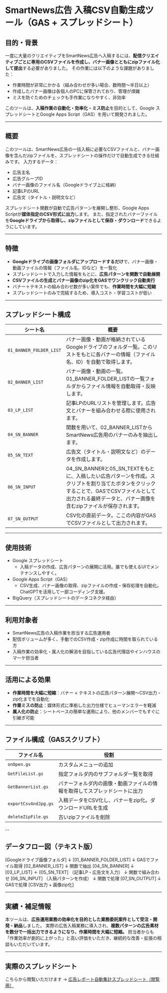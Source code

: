 # SmartNews広告 入稿CSV自動生成ツール（GAS + スプレッドシート）

## 目的・背景
一度に大量のクリエイティブをSmartNews広告へ入稿するには、**配信クリエイティブごとに専用のCSVファイルを作成し、バナー画像とともにzipファイル化して提出**する必要がありました。
その作業には以下のような課題がありました：
- 作業時間が非常にかかる（組み合わせが多い場合、数時間〜半日以上）
- 作成したバナー画像は各個人のPCに保管されており、管理が煩雑
- ミスを防ぐためのチェックも手作業になりやすく、非効率

このツールは、**入稿作業の自動化・効率化・ミス防止**を目的として、Google スプレッドシートとGoogle Apps Script（GAS）を用いて開発されました。

---

## 概要
このツールは、SmartNews広告の一括入稿に必要なCSVファイルと、バナー画像を含んだzipファイルを、スプレッドシートの操作だけで自動生成できる仕組みです。
入力するデータ：
- 広告主名
- 広告グループID
- バナー画像のファイル名（Googleドライブ上に格納）
- 記事LPのURL
- 広告文（タイトル・説明文など）

スプレッドシート関数が自動で広告パターンを展開し整形、Google Apps Scriptが**媒体指定のCSV形式に出力**します。
また、指定されたバナーファイルを**Googleドライブから取得し、zipファイルとして保存・ダウンロード**できるようにしています。

---

## 特徴
- **Googleドライブの画像フォルダにアップロードするだけ**で、バナー画像・動画ファイルの情報（ファイル名、IDなど）を一覧化
- スプレッドシートで入力した情報をもとに、**広告パターンを関数で自動展開**
- **CSVファイルの生成とバナー画像のzip化をGASでワンクリック自動実行**
- バナー＋テキストの組み合わせ数が多い案件でも、**作業時間を大幅に短縮**
- スプレッドシートのみで完結するため、導入コスト・学習コストが低い

---

## スプレッドシート構成

| シート名 | 概要 |
|--------|------|
| `01_BANNER_FOLDER_LIST` | バナー画像・動画が格納されているGoogleドライブのフォルダ一覧。このリストをもとに各バナーの情報（ファイル名、ID）を自動で取得します。 |
| `02_BANNER_LIST` | バナー画像・動画の一覧。01_BANNER_FOLDER_LISTの一覧フォルダからファイル情報を自動取得・反映します。 |
| `03_LP_LIST` | 記事LPのURLリストを管理します。広告文とバナーを組み合わせる際に使用されます。 |
| `04_SN_BANNER` | 関数を用いて、02_BANNER_LISTからSmartNews広告用のバナーのみを抽出します。 |
| `05_SN_TEXT` | 広告文（タイトル・説明文など）のデータを作成します。 |
| `06_SN_INPUT` | 04_SN_BANNERと05_SN_TEXTをもとに、入稿したい広告パターンを作成。スクリプトを割り当てたボタンをクリックすることで、GASでCSVファイルとして出力される最終データと、バナー画像を含むzipファイルが保存されます。 |
| `07_SN_OUTPUT` | CSV化の直前データ。ここの内容がGASでCSVファイルとして出力されます。 |

---

## 使用技術
- Google スプレッドシート
   - 入稿データの作成、広告パターンの展開に活用。誰でも使えるUIでメンテナンスしやすく。
- Google Apps Script（GAS）
  - CSV生成、バナー画像の取得、zipファイルの作成・保存処理を自動化。ChatGPTを活用して一部コーディング支援。
- BigQuery（スプレッドシートのデータコネクタ経由）

---

## 利用対象者
- SmartNews広告の入稿作業を担当する広告運用者
- 配信ボリュームが多く、手動でのCSV作成・zip作成に時間を取られている方
- 入稿作業の効率化・属人化の解消を目指している広告代理店やインハウスのマーケ担当者

---

## 活用による効果
- **作業時間を大幅に短縮**：バナー × テキストの広告パターン展開～CSV出力・zip化までを自動化
- **作業ミスの防止**：媒体形式に準拠した出力仕様でヒューマンエラーを軽減
- **属人化の防止**：シートベースの簡単な運用により、他のメンバーでもすぐに引継ぎ可能

---

## ファイル構成（GASスクリプト）

| ファイル名 | 役割 |
|------------|------|
| `onOpen.gs` | カスタムメニューの追加 |
| `GetFileList.gs` | 指定フォルダ内のサブフォルダ一覧を取得 |
| `GetBannerList.gs` | バナーフォルダ内の画像・動画ファイルの情報を取得してスプレッドシートに出力 |
| `exportCsvAndJpg.gs` | 入稿データをCSV化し、バナーをzip化。ダウンロードURLを生成 |
| `deleteZipFile.gs` | 古いzipファイルを削除 |

--

## データフロー図（テキスト版）
[Googleドライブ画像フォルダ]
        ↓
[01_BANNER_FOLDER_LIST]
        ↓ GASでファイル取得
[02_BANNER_LIST]
        ↓ 関数で抽出
[04_SN_BANNER]
        ↓
[03_LP_LIST] ＋ [05_SN_TEXT]
（記事LP・広告文を入力）
        ↓ 関数で組み合わせ
[06_SN_INPUT]
（入稿パターンを作成）
        ↓ 関数で処理
[07_SN_OUTPUT]
        ↓ GASで処理
[CSV出力 + 画像zip化]

---

## 実績・補足情報

本ツールは、**広告運用業務の効率化を目的とした業務委託案件として受注・開発・納品**しました。
実際の広告入稿業務に導入され、**複数パターンの広告素材を数分で一括出力できるようになり、作業時間を大幅に短縮。**
担当者からも「作業効率が劇的に上がった」と高い評価をいただき、継続的な改善・拡張の相談もいただいています。

----

## 実際のスプレッドシート  
こちらから閲覧いただけます → [広告レポート自動集計スプレッドシート（閲覧用）](https://docs.google.com/spreadsheets/d/1IgRgQu9y_3dHcsPGsxs1hUvc8_We5CCQus3Ji-sSiPk/edit?gid=968352328#gid=968352328)

